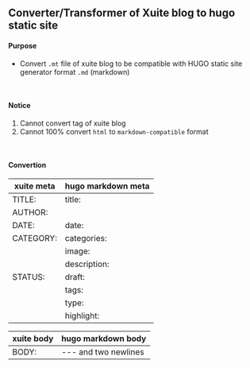 ## Converter/Transformer of Xuite blog to hugo static site 

#### Purpose
- Convert `.mt` file of xuite blog to be compatible with HUGO static site generator format `.md` (markdown)

&nbsp;

#### Notice
1. Cannot convert tag of xuite blog
2. Cannot 100% convert `html` to `markdown-compatible` format

&nbsp;

#### Convertion

| xuite meta | hugo markdown meta |
| ---------- | ------------------ |
| TITLE:     | title:             |
| AUTHOR:    |                    |
| DATE:      | date:              |
| CATEGORY:  | categories:        |
|            | image:             |
|            | description:       |
| STATUS:    | draft:             |
|            | tags:              |
|            | type:              |
|            | highlight:         |


| xuite body | hugo markdown body   |
| ---------- | -------------------- |
| BODY:      | --- and two newlines |